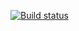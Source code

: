 [![Build status](https://ci.appveyor.com/api/projects/status/4inndb7rbx9r0fgp?svg=true)](https://ci.appveyor.com/project/Elvirin9/postman2)

